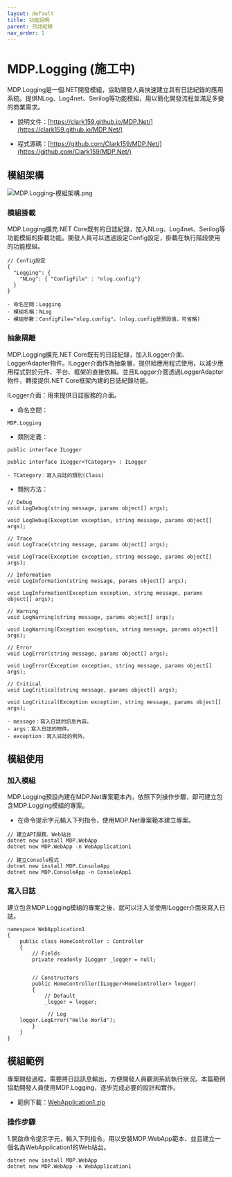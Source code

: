 ```yaml
---
layout: default
title: 功能說明
parent: 日誌紀錄
nav_order: 1
---
```


# MDP.Logging (施工中)

MDP.Logging是一個.NET開發模組，協助開發人員快速建立具有日誌紀錄的應用系統。提供NLog、Log4net、Serilog等功能模組，用以簡化開發流程並滿足多變的商業需求。

- 說明文件：[https://clark159.github.io/MDP.Net/](https://clark159.github.io/MDP.Net/)

- 程式源碼：[https://github.com/Clark159/MDP.Net/](https://github.com/Clark159/MDP.Net/)


## 模組架構

![MDP.Logging-模組架構.png](https://clark159.github.io/MDP.Net/日誌紀錄/功能說明/MDP.Logging-模組架構.png)

### 模組掛載

MDP.Logging擴充.NET Core既有的日誌紀錄，加入NLog、Log4net、Serilog等功能模組的掛載功能。開發人員可以透過設定Config設定，掛載在執行階段使用的功能模組。

```
// Config設定
{
  "Logging": {
    "NLog": { "ConfigFile" : "nlog.config"}
  }
}

- 命名空間：Logging
- 模組名稱：NLog
- 模組參數：ConfigFile="nlog.config"。(nlog.config是預設值，可省略)
```

### 抽象隔離

MDP.Logging擴充.NET Core既有的日誌紀錄，加入ILogger介面、LoggerAdapter物件。ILogger介面作為抽象層，提供給應用程式使用，以減少應用程式對於元件、平台、框架的直接依賴。並且ILogger介面透過LoggerAdapter物件，轉接提供.NET Core框架內建的日誌紀錄功能。

ILogger介面：用來提供日誌服務的介面。

- 命名空間：

```
MDP.Logging
```

- 類別定義：

```
public interface ILogger

public interface ILogger<TCategory> : ILogger

- TCategory：寫入日誌的類別(Class)
```

- 類別方法：

```
// Debug
void LogDebug(string message, params object[] args);

void LogDebug(Exception exception, string message, params object[] args);

// Trace
void LogTrace(string message, params object[] args);

void LogTrace(Exception exception, string message, params object[] args);

// Information
void LogInformation(string message, params object[] args);

void LogInformation(Exception exception, string message, params object[] args);

// Warning
void LogWarning(string message, params object[] args);

void LogWarning(Exception exception, string message, params object[] args);

// Error
void LogError(string message, params object[] args);

void LogError(Exception exception, string message, params object[] args);

// Critical
void LogCritical(string message, params object[] args);

void LogCritical(Exception exception, string message, params object[] args);

- message：寫入日誌的訊息內容。
- args：寫入日誌的物件。
- exception：寫入日誌的例外。
```


## 模組使用

### 加入模組

MDP.Logging預設內建在MDP.Net專案範本內，依照下列操作步驟，即可建立包含MDP.Logging模組的專案。

- 在命令提示字元輸入下列指令，使用MDP.Net專案範本建立專案。
 
```
// 建立API服務、Web站台
dotnet new install MDP.WebApp
dotnet new MDP.WebApp -n WebApplication1

// 建立Console程式
dotnet new install MDP.ConsoleApp
dotnet new MDP.ConsoleApp -n ConsoleApp1
```

### 寫入日誌

建立包含MDP.Logging模組的專案之後，就可以注入並使用ILogger介面來寫入日誌。

```
namespace WebApplication1
{
    public class HomeController : Controller
    {
        // Fields
        private readonly ILogger _logger = null;


        // Constructors
        public HomeController(ILogger<HomeController> logger)
        {
            // Default
            _logger = logger;
            
             // Log
    logger.LogError("Hello World");
        }
    }
}
```

## 模組範例

專案開發過程，需要將日誌訊息輸出，方便開發人員觀測系統執行狀況。本篇範例協助開發人員使用MDP.Logging，逐步完成必要的設計和實作。

- 範例下載：[WebApplication1.zip](https://clark159.github.io/MDP.Net/日誌紀錄/快速開始/WebApplication1.zip)

### 操作步驟

1.開啟命令提示字元，輸入下列指令。用以安裝MDP.WebApp範本、並且建立一個名為WebApplication1的Web站台。

```
dotnet new install MDP.WebApp
dotnet new MDP.WebApp -n WebApplication1
```